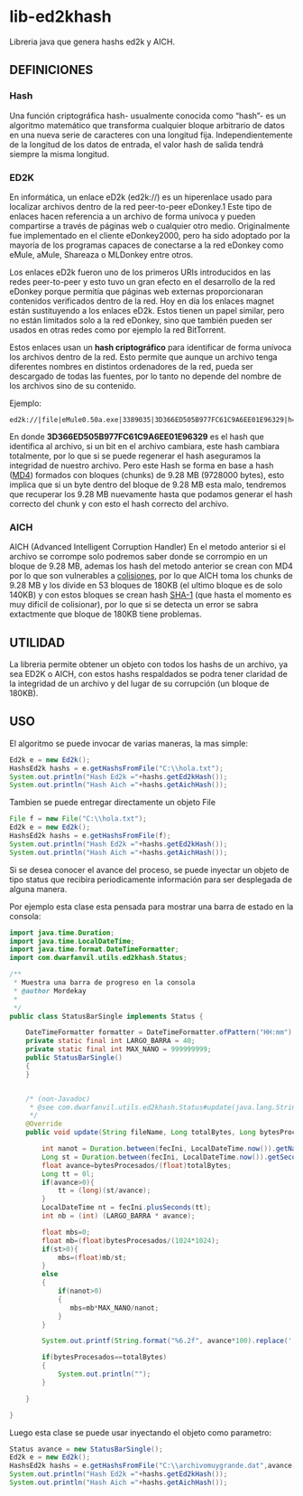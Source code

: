 # lib-ed2khash

Libreria java que genera hashs ed2k y AICH.

## DEFINICIONES

### Hash

Una función criptográfica hash- usualmente conocida como “hash”- es un algoritmo matemático que transforma cualquier bloque arbitrario de datos en una nueva serie de caracteres con una longitud fija. Independientemente de la longitud de los datos de entrada, el valor hash de salida tendrá siempre la misma longitud.

### ED2K
En informática, un enlace eD2k (ed2k://) es un hiperenlace usado para localizar archivos dentro de la red peer-to-peer eDonkey.1​ Este tipo de enlaces hacen referencia a un archivo de forma unívoca y pueden compartirse a través de páginas web o cualquier otro medio. Originalmente fue implementado en el cliente eDonkey2000, pero ha sido adoptado por la mayoría de los programas capaces de conectarse a la red eDonkey como eMule, aMule, Shareaza o MLDonkey entre otros.

Los enlaces eD2k fueron uno de los primeros URIs introducidos en las redes peer-to-peer y esto tuvo un gran efecto en el desarrollo de la red eDonkey porque permitía que páginas web externas proporcionaran contenidos verificados dentro de la red. Hoy en día los enlaces magnet están sustituyendo a los enlaces eD2k. Estos tienen un papel similar, pero no están limitados solo a la red eDonkey, sino que también pueden ser usados en otras redes como por ejemplo la red BitTorrent.

Estos enlaces usan un **hash criptográfico** para identificar de forma unívoca los archivos dentro de la red. Esto permite que aunque un archivo tenga diferentes nombres en distintos ordenadores de la red, pueda ser descargado de todas las fuentes, por lo tanto no depende del nombre de los archivos sino de su contenido.

Ejemplo:

    ed2k://|file|eMule0.50a.exe|3389035|3D366ED505B977FC61C9A6EE01E96329|h=EKE4PSKRQ65MWEPFTRDSAHW5VMDIMFAJ|/

En donde **3D366ED505B977FC61C9A6EE01E96329** es el hash que identifica al archivo, si un bit en el archivo cambiara, este hash cambiara totalmente, por lo que si se puede regenerar el hash aseguramos la integridad de nuestro archivo.
Pero este Hash se forma en base a hash ([MD4](https://es.wikipedia.org/wiki/MD4)) formados con bloques (chunks) de 9.28 MB (9728000 bytes), esto implica que si un byte dentro del bloque de 9.28 MB esta malo, tendremos que recuperar los 9.28 MB nuevamente hasta que podamos generar el hash correcto del chunk y con esto el hash correcto del archivo.

### AICH
AICH (Advanced Intelligent Corruption Handler) En el metodo anterior si el archivo se corrompe solo podremos saber donde se corrompio en un bloque de 9.28 MB, ademas los hash del metodo anterior se crean con MD4 por lo que son vulnerables a [colisiones](https://eprint.iacr.org/2004/199.pdf), por lo que AICH toma los chunks de 9.28 MB y los divide en 53 bloques de 180KB (el ultimo bloque es de solo 140KB) y con estos bloques se crean hash [SHA-1](https://es.wikipedia.org/wiki/Secure_Hash_Algorithm) (que hasta el momento es muy dificil de colisionar), por lo que si se detecta un error se sabra extactmente que bloque de 180KB tiene problemas.

## UTILIDAD

La libreria permite obtener un objeto con todos los hashs de un archivo, ya sea ED2K o AICH, con estos hashs respaldados se podra tener claridad de la integridad de un archivo y del lugar de su corrupción (un bloque de 180KB).

## USO

El algoritmo se puede invocar de varias maneras, la mas simple:
```java
Ed2k e = new Ed2k();
HashsEd2k hashs = e.getHashsFromFile("C:\\hola.txt");
System.out.println("Hash Ed2k ="+hashs.getEd2kHash());
System.out.println("Hash Aich ="+hashs.getAichHash());
```    

Tambien se puede entregar directamente un objeto File

```java
File f = new File("C:\\hola.txt");
Ed2k e = new Ed2k();
HashsEd2k hashs = e.getHashsFromFile(f);
System.out.println("Hash Ed2k ="+hashs.getEd2kHash());
System.out.println("Hash Aich ="+hashs.getAichHash());
```

Si se desea conocer el avance del proceso, se puede inyectar un objeto de tipo status que recibira periodicamente
información para ser desplegada de alguna manera.

Por ejemplo esta clase esta pensada para mostrar una barra de estado en la consola:

```java
import java.time.Duration;
import java.time.LocalDateTime;
import java.time.format.DateTimeFormatter;
import com.dwarfanvil.utils.ed2khash.Status;

/**
 * Muestra una barra de progreso en la consola
 * @author Mordekay
 *
 */
public class StatusBarSingle implements Status {

	DateTimeFormatter formatter = DateTimeFormatter.ofPattern("HH:mm");
	private static final int LARGO_BARRA = 40;
	private static final int MAX_NANO = 999999999;
	public StatusBarSingle() 
	{
	}


	/* (non-Javadoc)
	 * @see com.dwarfanvil.utils.ed2khash.Status#update(java.lang.String, java.lang.Long, java.lang.Long, java.time.LocalDateTime)
	 */
	@Override
	public void update(String fileName, Long totalBytes, Long bytesProcesados, LocalDateTime fecIni) {

		int nanot = Duration.between(fecIni, LocalDateTime.now()).getNano();
		Long st = Duration.between(fecIni, LocalDateTime.now()).getSeconds();
		float avance=bytesProcesados/(float)totalBytes;
		Long tt = 0l;
		if(avance>0){
			tt = (long)(st/avance);
		}
		LocalDateTime nt = fecIni.plusSeconds(tt);
		int nb = (int) (LARGO_BARRA * avance);

		float mbs=0;
		float mb=(float)bytesProcesados/(1024*1024);
		if(st>0){
			mbs=(float)mb/st;
		}
		else
		{
			if(nanot>0)
			{
               mbs=mb*MAX_NANO/nanot;
			}
		}

		System.out.printf(String.format("%6.2f", avance*100).replace(',', '.')+"%% ["+((nb==0)?"":String.format("%"+nb+"s","").replace(' ', '='))+((nb==LARGO_BARRA)?"":String.format("%"+(LARGO_BARRA-nb)+"s",""))+"] "+nt.format(this.formatter)+" "+String.format("%.2f", mbs).replace(',', '.')+" MB/s \r");

		if(bytesProcesados==totalBytes)
		{
			System.out.println("");
		}

	}

} 
```

Luego esta clase se puede usar inyectando el objeto como parametro:

```java
Status avance = new StatusBarSingle();
Ed2k e = new Ed2k();
HashsEd2k hashs = e.getHashsFromFile("C:\\archivomuygrande.dat",avance);
System.out.println("Hash Ed2k ="+hashs.getEd2kHash());
System.out.println("Hash Aich ="+hashs.getAichHash());
```  


  